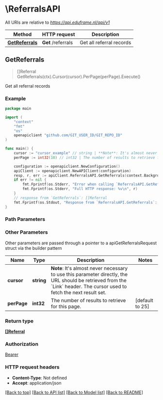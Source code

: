 # \ReferralsAPI

All URIs are relative to *https://api.eduframe.nl/api/v1*

Method | HTTP request | Description
------------- | ------------- | -------------
[**GetReferrals**](ReferralsAPI.md#GetReferrals) | **Get** /referrals | Get all referral records



## GetReferrals

> []Referral GetReferrals(ctx).Cursor(cursor).PerPage(perPage).Execute()

Get all referral records

### Example

```go
package main

import (
	"context"
	"fmt"
	"os"
	openapiclient "github.com/GIT_USER_ID/GIT_REPO_ID"
)

func main() {
	cursor := "cursor_example" // string | **Note**: It's almost never necessary to use this parameter directly, the URL   should be retrieved from the `Link` header.  The cursor used to fetch the next result set.  (optional)
	perPage := int32(10) // int32 | The number of results to retrieve for this page. (optional) (default to 25)

	configuration := openapiclient.NewConfiguration()
	apiClient := openapiclient.NewAPIClient(configuration)
	resp, r, err := apiClient.ReferralsAPI.GetReferrals(context.Background()).Cursor(cursor).PerPage(perPage).Execute()
	if err != nil {
		fmt.Fprintf(os.Stderr, "Error when calling `ReferralsAPI.GetReferrals``: %v\n", err)
		fmt.Fprintf(os.Stderr, "Full HTTP response: %v\n", r)
	}
	// response from `GetReferrals`: []Referral
	fmt.Fprintf(os.Stdout, "Response from `ReferralsAPI.GetReferrals`: %v\n", resp)
}
```

### Path Parameters



### Other Parameters

Other parameters are passed through a pointer to a apiGetReferralsRequest struct via the builder pattern


Name | Type | Description  | Notes
------------- | ------------- | ------------- | -------------
 **cursor** | **string** | **Note**: It&#39;s almost never necessary to use this parameter directly, the URL   should be retrieved from the &#x60;Link&#x60; header.  The cursor used to fetch the next result set.  | 
 **perPage** | **int32** | The number of results to retrieve for this page. | [default to 25]

### Return type

[**[]Referral**](Referral.md)

### Authorization

[Bearer](../README.md#Bearer)

### HTTP request headers

- **Content-Type**: Not defined
- **Accept**: application/json

[[Back to top]](#) [[Back to API list]](../README.md#documentation-for-api-endpoints)
[[Back to Model list]](../README.md#documentation-for-models)
[[Back to README]](../README.md)

